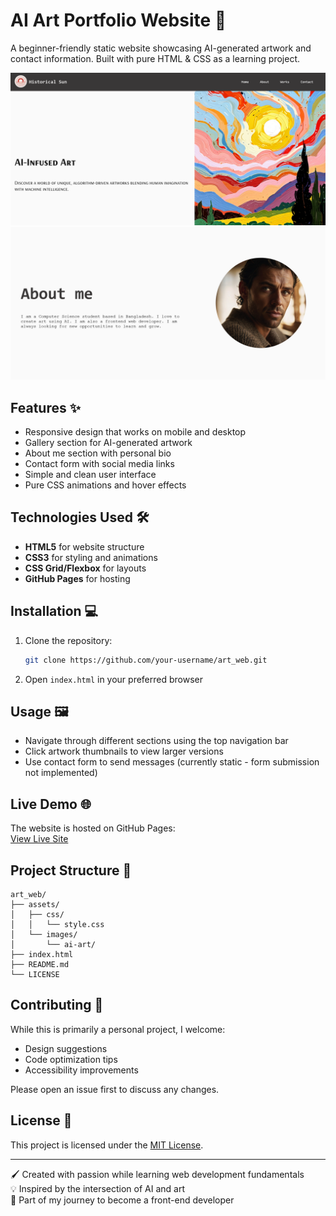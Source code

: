 # AI Art Portfolio Website 🌟

A beginner-friendly static website showcasing AI-generated artwork and contact information. Built with pure HTML & CSS as a learning project.

![Website Preview](https://github.com/mahatabul/art_web/blob/main/screenshots/Screenshot%202025-03-02%20at%2022-10-54%20Document.png?raw=true)
![Website Preview](https://github.com/mahatabul/art_web/blob/main/screenshots/Screenshot%202025-03-02%20at%2022-11-03%20Document.png?raw=true)


## Features ✨
- Responsive design that works on mobile and desktop
- Gallery section for AI-generated artwork
- About me section with personal bio
- Contact form with social media links
- Simple and clean user interface
- Pure CSS animations and hover effects

## Technologies Used 🛠️
- **HTML5** for website structure
- **CSS3** for styling and animations
- **CSS Grid/Flexbox** for layouts
- **GitHub Pages** for hosting

## Installation 💻
1. Clone the repository:
   ```bash
   git clone https://github.com/your-username/art_web.git

2. Open `index.html` in your preferred browser

## Usage 🖼️
- Navigate through different sections using the top navigation bar
- Click artwork thumbnails to view larger versions
- Use contact form to send messages (currently static - form submission not implemented)

## Live Demo 🌐
The website is hosted on GitHub Pages:  
[View Live Site](https://your-username.github.io/art_web/)

## Project Structure 📂
```
art_web/
├── assets/
│   ├── css/
│   │   └── style.css
│   └── images/
│       └── ai-art/
├── index.html
├── README.md
└── LICENSE
```

## Contributing 🤝
While this is primarily a personal project, I welcome:
- Design suggestions
- Code optimization tips
- Accessibility improvements

Please open an issue first to discuss any changes.

## License 📄
This project is licensed under the [MIT License](LICENSE).

---

🖌️ Created with passion while learning web development fundamentals  
💡 Inspired by the intersection of AI and art  
🚀 Part of my journey to become a front-end developer
```

